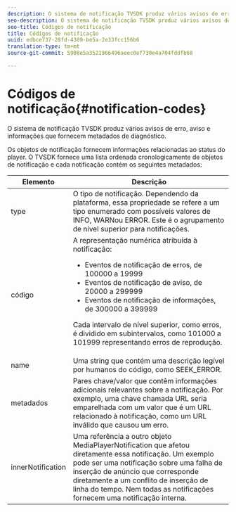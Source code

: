 ```yaml
---
description: O sistema de notificação TVSDK produz vários avisos de erro, aviso e informações que fornecem metadados de diagnóstico.
seo-description: O sistema de notificação TVSDK produz vários avisos de erro, aviso e informações que fornecem metadados de diagnóstico.
seo-title: Códigos de notificação
title: Códigos de notificação
uuid: edbce737-28fd-4309-be5a-2e33fcc156b6
translation-type: tm+mt
source-git-commit: 5908e5a3521966496aeec0ef730e4a704fddfb68

---
```



# Códigos de notificação{#notification-codes}

O sistema de notificação TVSDK produz vários avisos de erro, aviso e informações que fornecem metadados de diagnóstico.

Os objetos de notificação fornecem informações relacionadas ao status do player. O TVSDK fornece uma lista ordenada cronologicamente de objetos de notificação e cada notificação contém os seguintes metadados:

<table frame="all" colsep="1" rowsep="1" id="table_DBA8CACF02DB4AF2B053E560850B49CE"> 
 <thead> 
  <tr rowsep="1"> 
   <th colname="1" class="entry"> Elemento </th> 
   <th colname="2" class="entry"> Descrição </th> 
  </tr> 
 </thead>
 <tbody> 
  <tr rowsep="1"> 
   <td colname="1"><span class="codeph"> type</span> </td> 
   <td colname="2">O tipo de notificação. Dependendo da plataforma, essa propriedade se refere a um tipo enumerado com possíveis valores de <span class="codeph"> INFO</span>, <span class="codeph"> WARN</span>ou <span class="codeph"> ERROR</span>. Este é o agrupamento de nível superior para notificações. </td> 
  </tr> 
  <tr rowsep="1"> 
   <td colname="1"><span class="codeph"> código</span> </td> 
   <td colname="2">A representação numérica atribuída à notificação: 
    <ul id="ul_31AB497C6FFA452496DD09B0D78687B9"> 
     <li id="li_53E75022C50246E0982E315D04EFD8B3">Eventos de notificação de erros, de 100000 a 19999 </li> 
     <li id="li_11AE91D1325E4F718228E662C9C55F9A">Eventos de notificação de aviso, de 20000 a 299999 </li> 
     <li id="li_6D3EA03845294DC2BAD1ACF507639E51">Eventos de notificação de informações, de 300000 a 399999 </li> 
    </ul> <p>Cada intervalo de nível superior, como erros, é dividido em subintervalos, como 101000 a 101999 representando erros de reprodução. </p> </td> 
  </tr> 
  <tr rowsep="1"> 
   <td colname="1"><span class="codeph"> name</span> </td> 
   <td colname="2">Uma string que contém uma descrição legível por humanos do código, como <span class="codeph"> SEEK_ERROR</span>. </td> 
  </tr> 
  <tr rowsep="1"> 
   <td colname="1"><span class="codeph"> metadados</span> </td> 
   <td colname="2">Pares chave/valor que contêm informações adicionais relevantes sobre a notificação. Por exemplo, uma chave chamada <span class="codeph"> URL</span> seria emparelhada com um valor que é um URL relacionado à notificação, como um URL inválido que causou um erro. </td> 
  </tr> 
  <tr rowsep="0"> 
   <td colname="1"><span class="codeph"> innerNotification</span> </td> 
   <td colname="2">Uma referência a outro objeto <span class="codeph"> MediaPlayerNotification</span> que afetou diretamente essa notificação. Um exemplo pode ser uma notificação sobre uma falha de inserção de anúncio que corresponde diretamente a um conflito de inserção de linha do tempo. Nem todas as notificações fornecem uma notificação interna. </td> 
  </tr> 
 </tbody> 
</table>

